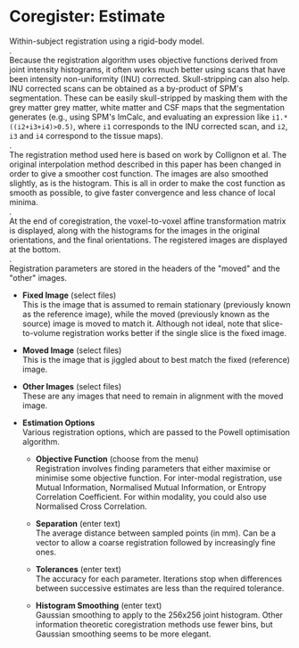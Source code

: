 # Coregister: Estimate  
Within-subject registration using a rigid-body model.  
.  
Because the registration algorithm uses objective functions derived from joint intensity histograms, it often works much better using scans that have been intensity non-uniformity (INU) corrected. Skull-stripping can also help.  INU corrected scans can be obtained as a by-product of SPM's segmentation. These can be easily skull-stripped by masking them with the grey matter grey matter, white matter and CSF maps that the segmentation generates (e.g., using SPM's ImCalc, and evaluating an expression like ``i1.*((i2+i3+i4)>0.5)``, where ``i1`` corresponds to the INU corrected scan, and ``i2``, ``i3`` and ``i4`` correspond to the tissue maps).  
.  
The registration method used here is based on work by Collignon et al. The original interpolation method described in this paper has been changed in order to give a smoother cost function.  The images are also smoothed slightly, as is the histogram.  This is all in order to make the cost function as smooth as possible, to give faster convergence and less chance of local minima.  
.  
At the end of coregistration, the voxel-to-voxel affine transformation matrix is displayed, along with the histograms for the images in the original orientations, and the final orientations.  The registered images are displayed at the bottom.  
.  
Registration parameters are stored in the headers of the "moved" and the "other" images.  

* **Fixed Image** (select files)  
This is the image that is assumed to remain stationary (previously known as the reference image), while the moved (previously known as the source) image is moved to match it. Although not ideal, note that slice-to-volume registration works better if the single slice is the fixed image.  

* **Moved Image** (select files)  
This is the image that is jiggled about to best match the fixed (reference) image.  

* **Other Images** (select files)  
These are any images that need to remain in alignment with the moved image.  

* **Estimation Options**   
Various registration options, which are passed to the Powell optimisation algorithm.  

    * **Objective Function** (choose from the menu)  
    Registration involves finding parameters that either maximise or minimise some objective function. For inter-modal registration, use Mutual Information, Normalised Mutual Information, or Entropy Correlation Coefficient. For within modality, you could also use Normalised Cross Correlation.  

    * **Separation** (enter text)  
    The average distance between sampled points (in mm). Can be a vector to allow a coarse registration followed by increasingly fine ones.  

    * **Tolerances** (enter text)  
    The accuracy for each parameter.  Iterations stop when differences between successive estimates are less than the required tolerance.  

    * **Histogram Smoothing** (enter text)  
    Gaussian smoothing to apply to the 256x256 joint histogram. Other information theoretic coregistration methods use fewer bins, but Gaussian smoothing seems to be more elegant.  
